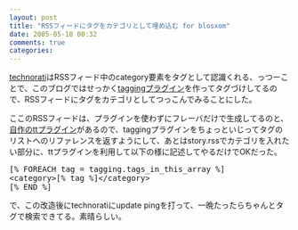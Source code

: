 ```yaml
---
layout: post
title: "RSSフィードにタグをカテゴリとして埋め込む for blosxom"
date: 2005-05-18 00:32
comments: true
categories: 
---
```

<p class="entryBody">
<a href="http://www.technorati.com/" target="_blank">technorati</a>はRSSフィード中のcategory要素をタグとして認識くれる、っつーことで、このブログではせっかく<a href="http://mizzy.org/?topic=/program/blosxomWithTagging09" target="_blank">taggingプラグイン</a>を作ってタグづけしてるので、RSSフィードにタグをカテゴリとしてつっこんでみることにした。
</p>

<p class="entryBody">
ここのRSSフィードは、プラグインを使わずにフレーバだけで生成してるのと、<a href="http://mizzy.org/?topic=/program/blosxomTT" target="_blank">自作のttプラグイン</a>があるので、taggingプラグインをちょっといじってタグのリストへのリファレンスを返すようにして、あとはstory.rssでカテゴリを入れたい部分に、ttプラグインを利用して以下の様に記述してやるだけでOKだった。
</p>

<pre class="code">
&#x5b;% FOREACH tag = tagging.tags_in_this_array %&#x5d;
&lt;category&gt;&#x5b;% tag %&#x5d;&lt;/category&gt;
&#x5b;% END %&#x5d;
</pre>

<p class="entryBody">
で、この改造後にtechnoratiにupdate pingを打って、一晩たったらちゃんとタグで検索できてる。素晴らしい。
</p>
